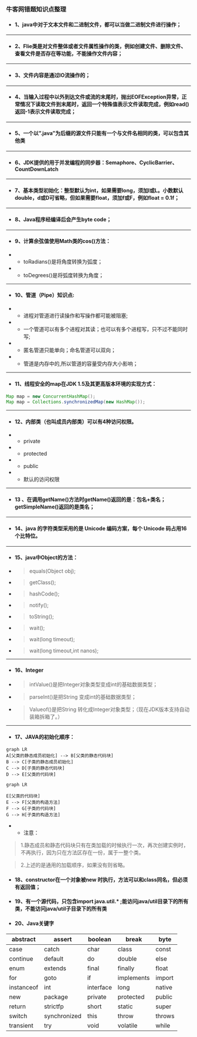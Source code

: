 ### 牛客网错题知识点整理
- #### 1、java中对于文本文件和二进制文件，都可以当做二进制文件进行操作；

---

- #### 2、Flie类是对文件整体或者文件属性操作的类，例如创建文件、删除文件、查看文件是否存在等功能，不能操作文件内容；

---

- #### 3、文件内容是通过IO流操作的；

---

- #### 4、当输入过程中以外到达文件或流的末尾时，抛出EOFException异常，正常情况下读取文件到末尾时，返回一个特殊值表示文件读取完成，例如read()返回-1表示文件读取完成；

---


- #### 5、一个以”.java”为后缀的源文件只能有一个与文件名相同的类，可以包含其他类

---

- #### 6、JDK提供的用于并发编程的同步器：Semaphore、CyclicBarrier、CountDownLatch 

---

- #### 7、基本类型初始化：整型默认为int，如果需要long，须加l或L。小数默认double，d或D可省略，但如果需要float，须加f或F，例如float = 0.1f；

---

- #### 8、Java程序经编译后会产生byte code；

---

- #### 9、计算余弦值使用Math类的cos()方法：

- - toRadians()是将角度转换为弧度；

- - toDegrees()是将弧度转换为角度；

---


- #### 10、管道（Pipe）知识点:

- - 进程对管道进行读操作和写操作都可能被阻塞;

- - 一个管道可以有多个进程对其读；也可以有多个进程写，只不过不能同时写;

- - 匿名管道只能单向；命名管道可以双向；

- - 管道是内存中的,所以管道的容量受内存大小影响；

---

- #### 11、线程安全的map在JDK 1.5及其更高版本环境的实现方式：

```java
Map map = new ConcurrentHashMap();
Map map = Collections.synchronizedMap(new HashMap());
```

---


- #### 12、内部类（也叫成员内部类）可以有4种访问权限。

- - private

- - protected

- - public

- - 默认的访问权限

---

- #### 13 、在调用getName()方法时getName()返回的是：包名+类名；getSimpleName()返回的是类名；

---

- #### 14、java 的字符类型采用的是 Unicode 编码方案，每个 Unicode 码占用**16**个比特位。

---

- #### 15、java中Object的方法：

- > equals(Object obj);

- > getClass();

- > hashCode();

- > notify();

- > toString();

- > wait();

- > wait(long timeout);

- > wait(long timeout,int nanos);

---
- #### 16、Integer

- > intValue()是把Integer对象类型变成int的基础数据类型； 
- > parseInt()是把String 变成int的基础数据类型； 
- > Valueof()是把String 转化成Integer对象类型；（现在JDK版本支持自动装箱拆箱了。）

---

- #### 17、JAVA的初始化顺序：

```
graph LR
A[父类的静态成员初始化] --> B[父类的静态代码块] 
B --> C[子类的静态成员初始化]
C --> D[子类的静态代码块]
D --> E[父类的代码块]

```

```
graph LR

E[父类的代码块]
E --> F[父类的构造方法]
F --> G[子类的代码块]
G --> H[子类的构造方法]
```

- - 注意：

 > 1.静态成员和静态代码块只有在类加载的时候执行一次，再次创建实例时，不再执行，因为只在方法区存在一份，属于一整个类。

> 2.上述的是通用的加载顺序，如果没有则省略。 


- #### 18、constructor在一个对象被new 时执行，方法可以和class同名，但必须有返回值；

- #### 19、有一个源代码，只包含import java.util.* ;能访问java/util目录下的所有类，不能访问java/util子目录下的所有类

- #### 20、Java关键字

abstract | assert | boolean | break | byte
    ---  |   ---  |    ---  |   --- |---
    case |  catch |   char  |  class|const
continue | default|     do  | double|else
enum     | extends|final    |finally|float
for      |goto    | if      |implements|import
instanceof|int    |interface|long   |native
new      | package|private  |protected|public
return   | strictfp|short   |static   | super
switch   |synchronized |this | throw |throws
transient |try  | void | volatile| while

